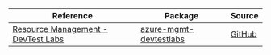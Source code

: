 | Reference | Package | Source |
|---|---|---|
|[Resource Management - DevTest Labs](mgmt-devtestlabs-readme.md)|[azure-mgmt-devtestlabs](https://pypi.org/project/azure-mgmt-devtestlabs)|[GitHub](https://github.com/Azure/azure-sdk-for-python/blob/main/sdk/devtestlabs/azure-mgmt-devtestlabs)|
